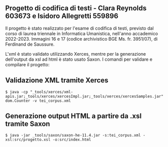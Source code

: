 ## Progetto di codifica di testi - Clara Reynolds 603673 e Isidoro Allegretti 559896

Il progetto è stato realizzato  per l'esame di codifica di testi, previsto dal corso di laurea triennale in Informatica Umanistica, nell'anno accademico 2022-2023.
Immagini 16 e 17 (codice archivistico BGE Ms. fr. 3951/07), di Ferdinand de Saussure.

L'xml è stato validato utilizzando Xerces, mentre per la generazione dell'output da xsl ad html è stato usato Saxon.
I comandi per validare e compilare il progetto:

## Validazione XML tramite Xerces

```shell
$ java -cp "_tools/xerces/xml-apis.jar;_tools/xerces/xercesImpl.jar;_tools/xerces/xercesSamples.jar" dom.Counter -v tei_corpus.xml
```

## Generazione output HTML a partire da .xsl tramite Saxon

```shell
$ java -jar _tools/saxon/saxon-he-11.4.jar -s:tei_corpus.xml -xsl:src/progetto.xsl -o:src/index.html
```
